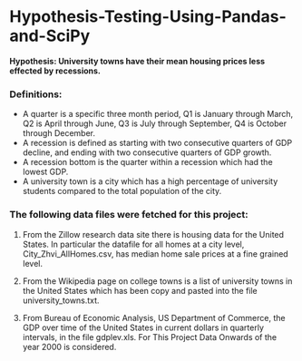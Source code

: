 # Hypothesis-Testing-Using-Pandas-and-SciPy
**Hypothesis: University towns have their mean housing prices less effected by recessions.**

### Definitions:

* A quarter is a specific three month period, Q1 is January through March, Q2 is April through June, Q3 is July through September, Q4 is October through December.
* A recession is defined as starting with two consecutive quarters of GDP decline, and ending with two consecutive quarters of GDP growth.
* A recession bottom is the quarter within a recession which had the lowest GDP.
* A university town is a city which has a high percentage of university students compared to the total population of the city.

###  The following data files were fetched for this project:

1. From the Zillow research data site there is housing data for the United States. In particular the datafile for all homes at a city level, City_Zhvi_AllHomes.csv, has median home sale prices at a fine grained level.

2. From the Wikipedia page on college towns is a list of university towns in the United States which has been copy and pasted into the file university_towns.txt.

3. From Bureau of Economic Analysis, US Department of Commerce, the GDP over time of the United States in current dollars in quarterly intervals, in the file gdplev.xls. For This Project Data Onwards of the year 2000 is considered.
